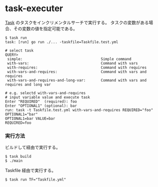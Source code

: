 # task-executer

[Task](https://taskfile.dev/) のタスクをインクリメンタルサーチで実行する。
タスクの変数がある場合、その変数の値を指定可能である。

```shell
$ task run
task: [run] go run ./... -taskfile=Taskfile.test.yml

# select task
QUERY>
 simple:                                    Simple command
 with-vars:                                 Command with vars
 with-requires:                             Command with requires
 with-vars-and-requires:                    Command with vars and requires
 with-vars-and-requires-and-long-var:       Command with vars and requires and long var

# e.g. selectd with-vars-and-requires
# input variable value and execute task
Enter "REQUIRED"  (required): foo
Enter "OPTIONAL1" (optional): bar
run: task -t Taskfile.test.yml with-vars-and-requires REQUIRED="foo" OPTIONAL1="bar"
OPTIONAL1=bar VALUE=bar
REQUIRED=foo
```

### 実行方法

ビルドして経由で実行する。

```shell
$ task build
$ ./main
```

Taskfile 経由で実行する。

```shell
$ task run TF="Taskfile.yml"
```

